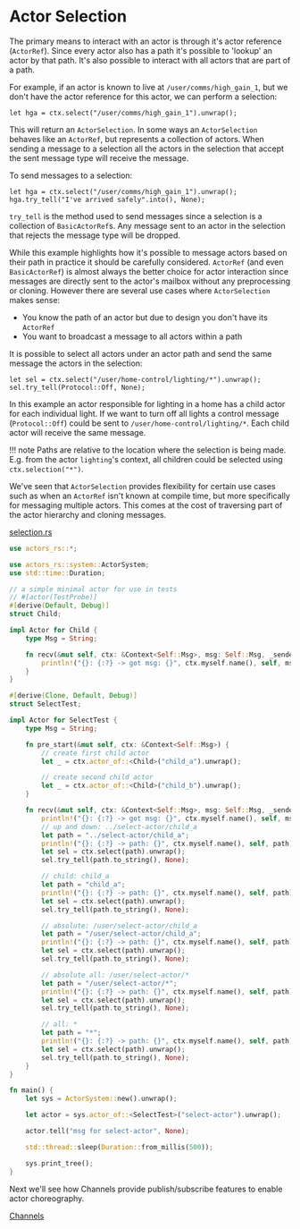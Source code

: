 # Actor Selection

The primary means to interact with an actor is through it's actor reference (`ActorRef`).
Since every actor also has a path it's possible to 'lookup' an actor by that path.
It's also possible to interact with all actors that are part of a path.

For example, if an actor is known to live at `/user/comms/high_gain_1`,
but we don't have the actor reference for this actor, we can perform a selection:

```test
let hga = ctx.select("/user/comms/high_gain_1").unwrap();
```

This will return an `ActorSelection`. In some ways an `ActorSelection` behaves like an `ActorRef`,
but represents a collection of actors.
When sending a message to a selection all the actors in the selection that accept the sent message type
will receive the message.

To send messages to a selection:

```test
let hga = ctx.select("/user/comms/high_gain_1").unwrap();
hga.try_tell("I've arrived safely".into(), None);
```

`try_tell` is the method used to send messages since a selection is a collection of `BasicActorRef`s. Any message sent to an actor in the selection that rejects the message type will be dropped.

While this example highlights how it's possible to message actors based on their path in practice it should be carefully considered. `ActorRef` (and even `BasicActorRef`) is almost always the better choice for actor interaction since messages are directly sent to the actor's mailbox without any preprocessing or cloning. However there are several use cases where `ActorSelection` makes sense:

- You know the path of an actor but due to design you don't have its `ActorRef`
- You want to broadcast a message to all actors within a path

It is possible to select all actors under an actor path and send the same message the actors in the selection:

```test
let sel = ctx.select("/user/home-control/lighting/*").unwrap();
sel.try_tell(Protocol::Off, None);
```

In this example an actor responsible for lighting in a home has a child actor for each individual light. If we want to turn off all lights a control message (`Protocol::Off`) could be sent to `/user/home-control/lighting/*`. Each child actor will receive the same message.

<!-- prettier-ignore-start -->
!!! note
    Paths are relative to the location where the selection is being made. E.g. from the actor `lighting`'s context, all children could be selected using `ctx.selection("*")`.
<!-- prettier-ignore-end -->

We've seen that `ActorSelection` provides flexibility for certain use cases such as when an `ActorRef` isn't known at compile time, but more specifically for messaging multiple actors. This comes at the cost of traversing part of the actor hierarchy and cloning messages.

[selection.rs](https://github.com/actors-rs/actors.rs/blob/master/examples/selection.rs)

```rust
use actors_rs::*;

use actors_rs::system::ActorSystem;
use std::time::Duration;

// a simple minimal actor for use in tests
// #[actor(TestProbe)]
#[derive(Default, Debug)]
struct Child;

impl Actor for Child {
    type Msg = String;

    fn recv(&mut self, ctx: &Context<Self::Msg>, msg: Self::Msg, _sender: Sender) {
        println!("{}: {:?} -> got msg: {}", ctx.myself.name(), self, msg);
    }
}

#[derive(Clone, Default, Debug)]
struct SelectTest;

impl Actor for SelectTest {
    type Msg = String;

    fn pre_start(&mut self, ctx: &Context<Self::Msg>) {
        // create first child actor
        let _ = ctx.actor_of::<Child>("child_a").unwrap();

        // create second child actor
        let _ = ctx.actor_of::<Child>("child_b").unwrap();
    }

    fn recv(&mut self, ctx: &Context<Self::Msg>, msg: Self::Msg, _sender: Sender) {
        println!("{}: {:?} -> got msg: {}", ctx.myself.name(), self, msg);
        // up and down: ../select-actor/child_a
        let path = "../select-actor/child_a";
        println!("{}: {:?} -> path: {}", ctx.myself.name(), self, path);
        let sel = ctx.select(path).unwrap();
        sel.try_tell(path.to_string(), None);

        // child: child_a
        let path = "child_a";
        println!("{}: {:?} -> path: {}", ctx.myself.name(), self, path);
        let sel = ctx.select(path).unwrap();
        sel.try_tell(path.to_string(), None);

        // absolute: /user/select-actor/child_a
        let path = "/user/select-actor/child_a";
        println!("{}: {:?} -> path: {}", ctx.myself.name(), self, path);
        let sel = ctx.select(path).unwrap();
        sel.try_tell(path.to_string(), None);

        // absolute all: /user/select-actor/*
        let path = "/user/select-actor/*";
        println!("{}: {:?} -> path: {}", ctx.myself.name(), self, path);
        let sel = ctx.select(path).unwrap();
        sel.try_tell(path.to_string(), None);

        // all: *
        let path = "*";
        println!("{}: {:?} -> path: {}", ctx.myself.name(), self, path);
        let sel = ctx.select(path).unwrap();
        sel.try_tell(path.to_string(), None);
    }
}

fn main() {
    let sys = ActorSystem::new().unwrap();

    let actor = sys.actor_of::<SelectTest>("select-actor").unwrap();

    actor.tell("msg for select-actor", None);

    std::thread::sleep(Duration::from_millis(500));

    sys.print_tree();
}
```

Next we'll see how Channels provide publish/subscribe features to enable actor choreography.

[Channels](channels.md)
